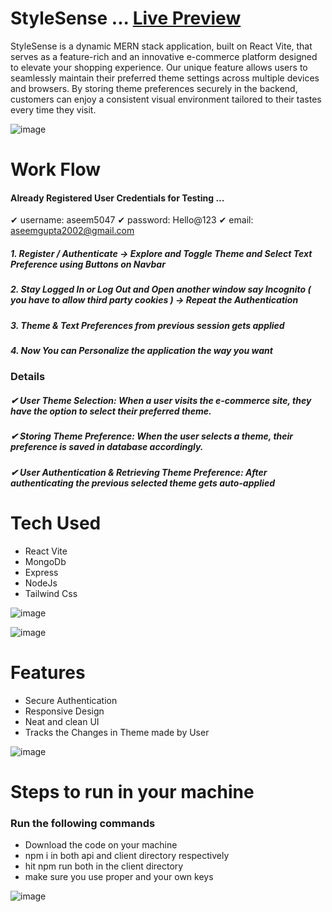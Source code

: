 # StyleSense ... [Live Preview](https://stylesensing.vercel.app/)

StyleSense is a dynamic MERN stack application, built on React Vite, that serves as a feature-rich and an innovative e-commerce platform designed to elevate your shopping experience. Our unique feature allows users to seamlessly maintain their preferred theme settings across multiple devices and browsers. By storing theme preferences securely in the backend, customers can enjoy a consistent visual environment tailored to their tastes every time they visit. 

![image](https://github.com/Aseem5047/crowdvista/assets/80787027/c52b85b5-25ab-4891-aba1-3c7fa582c9cd)

# Work Flow

#### Already Registered User Credentials for Testing ...

✔ username: aseem5047
✔ password: Hello@123
✔ email: aseemgupta2002@gmail.com

##### 1. Register / Authenticate -> Explore and Toggle Theme and Select Text Preference using Buttons on Navbar
##### 2. Stay Logged In or Log Out and Open another window say Incognito ( you have to allow third party cookies ) -> Repeat the Authentication 
##### 3. Theme & Text Preferences from previous session gets applied
##### 4. Now You can Personalize the application the way you want

### Details 

##### ✔ User Theme Selection: When a user visits the e-commerce site, they have the option to select their preferred theme.
##### ✔ Storing Theme Preference: When the user selects a theme, their preference is saved in database accordingly.
##### ✔ User Authentication & Retrieving Theme Preference: After authenticating the previous selected theme gets auto-applied

# Tech Used
  * React Vite
  * MongoDb
  * Express
  * NodeJs
  * Tailwind Css
    
![image](https://github.com/Aseem5047/StyleSense/assets/80787027/c4adfa5f-b909-40cc-ba2b-90ab43f06f02)

![image](https://github.com/Aseem5047/StyleSense/assets/80787027/fcf1f6c6-a892-4352-b2af-ec9d13fdaf2a)

# Features
  * Secure Authentication
  * Responsive Design
  * Neat and clean UI
  * Tracks the Changes in Theme made by User

![image](https://github.com/Aseem5047/StyleSense/assets/80787027/0d554fb1-6bc8-49ba-81d6-d80fdb637b4f)

# Steps to run in your machine
### Run the following commands
  * Download the code on your machine
  * npm i in both api and client directory respectively
  * hit npm run both in the client directory 
  * make sure you use proper and your own keys

![image](https://github.com/Aseem5047/StyleSense/assets/80787027/5d59875b-ab68-4a52-83f9-4753dc3d0ae2)


